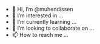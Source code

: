 - 👋 Hi, I’m @muhendissen
- 👀 I’m interested in ...
- 🌱 I’m currently learning ...
- 💞️ I’m looking to collaborate on ...
- 📫 How to reach me ...

<!---
muhendissen/muhendissen is a ✨ special ✨ repository because its `README.md` (this file) appears on your GitHub profile.
You can click the Preview link to take a look at your changes.
--->
